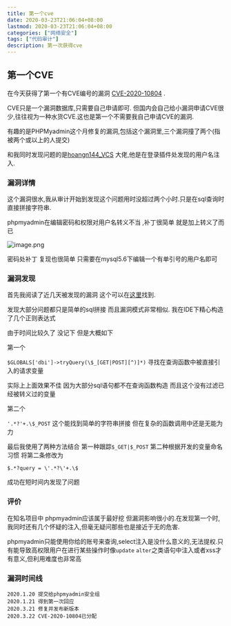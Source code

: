 ```yaml
---
title: 第一个cve
date: 2020-03-23T21:06:04+08:00
lastmod: 2020-03-23T21:06:04+08:00
categories: ["网络安全"]
tags: ["代码审计"]
description: 第一次获得cve
---
```

## 第一个CVE

在今天获得了第一个有CVE编号的漏洞 [CVE-2020-10804](https://cve.mitre.org/cgi-bin/cvename.cgi?name=CVE-2020-10804) . 

CVE只是一个漏洞数据库,只需要自己申请即可. 但国内会自己给小漏洞申请CVE很少,往往视为一种水货CVE.这也是第一个不需要我自己申请CVE的漏洞.

有趣的是PHPMyadmin这个月修复的漏洞,包括这个漏洞里,三个漏洞撞了两个(指被两个或以上的人提交)

和我同时发现问题的是[hoangn144_VCS](mailto:hoangnguyenatn@gmail.com) 大佬,他是在登录插件处发现的用户名注入.





### 漏洞详情

这个漏洞很水,我从审计开始到发现这个问题用时没超过两个小时.只是在sql查询时直接拼接字符串.

phpmyadmin在编辑密码和权限对用户名转义不当 ,补丁很简单 就是加上转义了而已

![image.png](https://i.loli.net/2020/03/23/jXzR76hWMY1cFtQ.png)

密码处补丁 复现也很简单 只需要在mysql5.6下编辑一个有单引号的用户名即可



### 漏洞发现

首先我阅读了近几天被发现的漏洞 这个可以在[这里](https://www.phpmyadmin.net/security/)找到.

发现大部分问题都只是简单的sql拼接 而且漏洞模式非常相似. 我在IDE下精心构造了几个正则表达式

由于时间比较久了 没记下 但是大概如下

第一个

`$GLOBALS['dbi']->tryQuery(\$_[GET|POST][^)]*)` 寻找在查询函数中被直接引入的请求变量

实际上上面效果不佳 因为大部分sql语句都不在查询函数构造 而且这个没有过滤已经被转义过的变量

第二个

`'.*?'+.\$_POST`  这个能找到简单的字符串拼接 但在复杂的函数调用中还是无能为力

最后我使用了两种方法结合 第一种跟踪`$_GET|$_POST`   第二种根据开发的变量命名习惯 将第二条修改为

`$.*?query = \'.*?\'+.\$`

成功在短时间内发现了问题



### 评价

在知名项目中 phpmyadmin应该属于最好挖 但漏洞影响很小的.在发现第一个时,我同时还有几个怀疑的注入,但毫无疑问那些也是接近于无的危害. 

phpmyadmin只能使用你给的账号来查询,select注入是没什么意义的,无法提权.只有能导致高权限用户在进行某些操作时像`update` `alter`之类语句中注入或者xss才有意义,但利用难度也非常高



### 漏洞时间线

```
2020.1.20 提交给phpmyadmin安全组
2020.1.21 得到第一次回应
2020.3.21 修复并发布新版本
2020.3.22 CVE-2020-10804已分配
```



